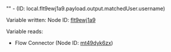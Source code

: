 "" - (ID: local.flt9ewj1a9.payload.output.matchedUser.username)

Variable written:
Node ID: [flt9ewj1a9](../nodes/flt9ewj1a9.md)

Variable reads:
* Flow Connector (Node ID: [mt49dyk6zx](../nodes/mt49dyk6zx.md))

